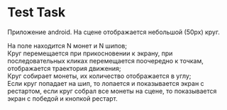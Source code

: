 # Test Task

Приложение android. На сцене отображается небольшой (50px) круг.

На поле находится N монет и N шипов;   
Круг перемещается при прикосновении к экрану, при последовательных кликах перемещается поочередно к точкам, отображается траектория движения;   
Круг собирает монеты, их количество отображается в углу;   
Если круг попадает на шип, то лопается и показывается экран с рестартом, если круг собрал все монеты на сцене, то показывается экран с победой и кнопкой рестарт.
